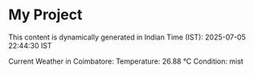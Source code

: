 # My Project

This content is dynamically generated in Indian Time (IST): 2025-07-05 22:44:30 IST


Current Weather in Coimbatore:
Temperature: 26.88 °C
Condition: mist
